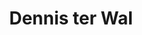 ---
category: residents
layout: post
title: Dennis ter Wal
profession: visual arts
website: www.dennisterwal.com
image:
  - /images/residents/dennisterwal_01.png
  - /images/residents/dennisterwal_02.png
  - /images/residents/dennisterwal_03.png
  - /images/residents/dennisterwal_04.png
---